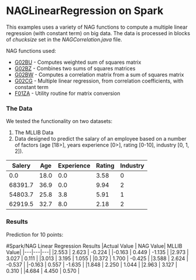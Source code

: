 # NAGLinearRegression on Spark

This examples uses a variety of NAG functions to compute a multiple linear regression (with constant term) on big data. The data is processed in blocks of *chucksize* set in the *NAGCorrelation.java* file.

NAG functions used:
- [G02BU]  - Computes weighted sum of squares matrix
- [G02BZ]  - Combines two sums of squares matrices
- [G02BW]  - Computes a correlation matrix from a sum of squares matrix
- [G02CG]  - Multiple linear regression, from correlation coefficients, with constant term
- [F01ZA]  - Utility routine for matrix conversion

### The Data
We tested the functionality on two datasets:
1. The MLLIB Data
2. Data designed to predict the salary of an employee based on a number of factors (age [18>], years experience [0>], rating [0-10], industry [0, 1, 2]).

| Salery  | Age  | Experience  | Rating  | Industry  |
|---|---|---|---|---|
|0.0|18.0|0.0|3.58|0|
|68391.7|36.9|0.0 |9.94|2|
|54803.7|25.8|3.8 |5.91|1|
|62919.5|32.7|8.0 |2.18|2|

### Results
Prediction for 10 points:

#Spark/NAG Linear Regression Results
|Actual Value	|	NAG Value|	MLLIB Value|
|---|---|---|
|2.553		|	2.623	|	-0.224	|
|-0.163		|	0.449	|	-1.135	|
|2.973		|	3.027	|	0.111	|
|3.013		|	3.195	|	1.055	|
|0.372		|	1.700	|	-0.425	|
|3.588		|	2.624	|	-0.537	|
|-0.163		|	0.557	|	-1.635	|
|1.848		|	2.250	|	1.044	|
|2.963		|	3.127	|	0.310	|
|4.684		|	4.450	|	0.570	|


[G02BU]: http://www.nag.com/numeric/fl/nagdoc_fl24/html/G02/g02buf.html
[G02BZ]: http://www.nag.com/numeric/fl/nagdoc_fl24/html/G02/g02bzf.html
[G02BW]: http://www.nag.com/numeric/fl/nagdoc_fl24/html/G02/g02bwf.html
[G02CG]: http://www.nag.com/numeric/fl/nagdoc_fl24/html/G02/g02cgf.html
[F01ZA]: http://www.nag.com/numeric/fl/nagdoc_fl24/html/F01/f01zaf.html


